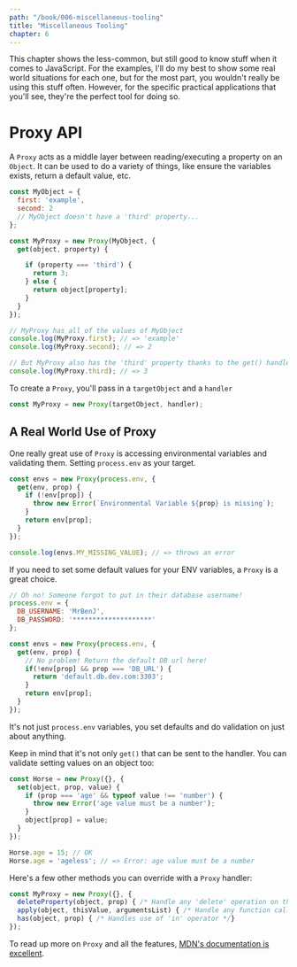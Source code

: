 ```yaml
---
path: "/book/006-miscellaneous-tooling"
title: "Miscellaneous Tooling"
chapter: 6
---
```


This chapter shows the less-common, but still good to know stuff when it comes to JavaScript. For the examples,  I'll do my best to show some real world situations for each one, but for the most part, you wouldn't really be using this stuff often. However, for the specific practical applications that you'll see, they're the perfect tool for doing so.

# Proxy API

A `Proxy` acts as a middle layer between reading/executing a property on an `Object`. It can be used to do a variety of things, like ensure the variables exists, return a default value, etc.

```js
const MyObject = {
  first: 'example',
  second: 2
  // MyObject doesn't have a 'third' property...
};

const MyProxy = new Proxy(MyObject, {
  get(object, property) {

    if (property === 'third') {
      return 3;
    } else {
      return object[property];
    }
  }
});

// MyProxy has all of the values of MyObject
console.log(MyProxy.first); // => 'example'
console.log(MyProxy.second); // => 2

// But MyProxy also has the 'third' property thanks to the get() handler we passed in!
console.log(MyProxy.third); // => 3
```

To create a `Proxy`, you'll pass in a `targetObject` and a `handler`

```js
const MyProxy = new Proxy(targetObject, handler);
```

## A Real World Use of Proxy

One really great use of `Proxy` is accessing environmental variables and validating them. Setting `process.env` as your target.

```js
const envs = new Proxy(process.env, {
  get(env, prop) {
    if (!env[prop]) {
      throw new Error(`Environmental Variable ${prop} is missing`);
    }
    return env[prop];
  }
});

console.log(envs.MY_MISSING_VALUE); // => throws an error
```

If you need to set some default values for your ENV variables, a `Proxy` is a great choice.

```js
// Oh no! Someone forgot to put in their database username!
process.env = {
  DB_USERNAME: 'MrBenJ',
  DB_PASSWORD: '********************'
};

const envs = new Proxy(process.env, {
  get(env, prop) {
    // No problem! Return the default DB url here!
    if(!env[prop] && prop === 'DB_URL') {
      return 'default.db.dev.com:3303';
    }
    return env[prop];
  }
});
```

It's not just `process.env` variables, you set defaults and do validation on just about anything.

Keep in mind that it's not only `get()` that can be sent to the handler. You can validate setting values on an object too:

```js
const Horse = new Proxy({}, {
  set(object, prop, value) {
    if (prop === 'age' && typeof value !== 'number') {
      throw new Error('age value must be a number');
    }
    object[prop] = value;
  }
});

Horse.age = 15; // OK
Horse.age = 'ageless'; // => Error: age value must be a number
```

Here's a few other methods you can override with a `Proxy` handler:

```js
const MyProxy = new Proxy({}, {
  deleteProperty(object, prop) { /* Handle any 'delete' operation on the target object */ },
  apply(object, thisValue, argumentsList) { /* Handle any function calls */ },
  has(object, prop) { /* Handles use of 'in' operator */}
});
```

To read up more on `Proxy` and all the features, [MDN's documentation is excellent](https://developer.mozilla.org/en-US/docs/Web/JavaScript/Reference/Global_Objects/Proxy).
